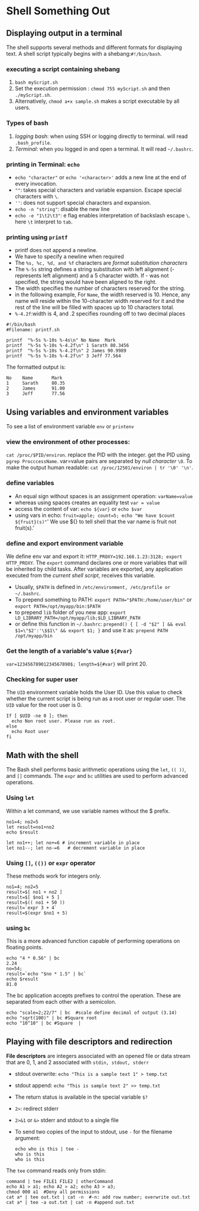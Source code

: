 # Shell Something Out
## Displaying output in a terminal
The shell supports several methods and different formats for displaying text. A shell script typically begins with a shebang:`#!/bin/bash`.
### executing a script containing shebang
1. `bash myScript.sh`
2. Set the execution permission : `chmod 755 myScript.sh` and then `./myScript.sh`.
3. Alternatively, `chmod a+x sample.sh` makes a script executable by all users.
### Types of bash
1. *logging bash*: when using SSH or logging directly to terminal. will read `.bash_profile`.
2. *Terminal*: when you logged in and open a terminal. It will read `~/.bashrc`.
### printing in Terminal: `echo`
- `echo "character"` or `echo '<character>'` adds a new line at the end of every invocation.
- `""`: takes special characters and variable expansion. Escape special characters with `\`.
- `''`: does not support special characters and expansion.
- `echo -n "string"`: disable the new line
- `echo -e "1\t2\t3"`: e flag  enables interpretation of backslash escape `\`. here `\t` interpret to `tab`.
### printing using `printf`
- printf does not append a newline.
- We have to specify a newline when required
- The `%s, %c, %d, and %f` characters are *format substitution characters*
- The `%-5s` string defines a string substitution with left alignment (- represents left alignment) and a 5 character width. If - was not specified, the string would have been aligned to the right.
- The width specifies the number of characters reserved for the string.
- in the following example, For `Name`, the width reserved is 10. Hence, any name will reside within the 10-character width reserved for it and the rest of the line will be filled with spaces up to 10 characters total.
- `%-4.2f`:width is 4, and .2 specifies rounding off to two decimal places

```
#!/bin/bash
#Filename: printf.sh

printf  "%-5s %-10s %-4s\n" No Name  Mark
printf  "%-5s %-10s %-4.2f\n" 1 Sarath 80.3456
printf  "%-5s %-10s %-4.2f\n" 2 James 90.9989
printf  "%-5s %-10s %-4.2f\n" 3 Jeff 77.564
```

The formatted output is:

```
No    Name       Mark
1     Sarath     80.35
2     James      91.00
3     Jeff       77.56
```

## Using variables and environment variables
To see a list of environment variable `env` or `printenv`

### view the environment of other processes:
 `cat /proc/$PID/environ`. replace the PID with the integer. get the PID using `pgrep ProcccessName`. var=value pairs are separated by *null character* `\0`. To make the output human readable: `cat /proc/12501/environ | tr '\0' '\n'`.
### define variables
- An equal sign without spaces is an assignment operation: `varName=value`
- whereas using spaces creates an equality test `var = value`
- access the content of var: `echo ${var}` or `echo $var`
- using vars in echo: `fruit=apple; count=5; echo "We have $count ${fruit}(s)"`' We use ${} to tell shell that the var name is fruit not fruit(s).'
### define and export environment variable
We define env var and export it: `HTTP_PROXY=192.168.1.23:3128; export HTTP_PROXY`. The `export` command declares one or more variables that will be inherited by child tasks. After variables are exported, any application executed from the *current shell script*, receives this variable.
- Usually, `$PATH` is defined in `/etc/environment, /etc/profile or ~/.bashrc`.
- To prepend something to PATH: `export PATH="$PATH:/home/user/bin"` or `export PATH=/opt/myapp/bin:$PATH`
- to prepend `lib` folder of you new app: `export LD_LIBRARY_PATH=/opt/myapp/lib;$LD_LIBRARY_PATH`
- or define this  function in `~/.bashrc`: `prepend() { [ -d "$2" ] && eval $1=\"$2':'\$$1\" && export $1; }` and  use it as: `prepend PATH /opt/myapp/bin`
### Get the length of a variable's value `${#var}`
`var=12345678901234567890$; length=${#var}` will print 20.

### Checking for super user
The `UID` environment variable holds the User ID. Use this value to check whether the current script is being run as a root user or regular user. The `UID` value for the root user is 0.

```Shell
If [ $UID -ne 0 ]; then
  echo Non root user. Please run as root.
else
  echo Root user
fi
```
## Math with the shell
The Bash shell performs basic arithmetic operations using the `let`, `(( ))`, and `[]` commands. The `expr` and `bc` utilities are used to perform advanced operations.
### Using `let`
Within a let command, we use variable names without the $ prefix.

```Shell
no1=4; no2=5
let result=no1+no2
echo $result

let no1++; let no+=6 # increment variable in place
let no1--; let no-=6   # decrement variable in place
```
### Using `[]`, `(())` or `expr` operator
These methods  work for integers only.

```Shell
no1=4; no2=5
result=$[ no1 + no2 ]
result=$[ $no1 + 5 ]
result=$(( no1 + 50 ))
result=`expr 3 + 4`
result=$(expr $no1 + 5)
 ```
### using `bc`
This is a more advanced function capable of performing operations on floating points.

```Shell
echo "4 * 0.56" | bc
2.24
no=54;
result=`echo "$no * 1.5" | bc`
echo $result
81.0
```

The bc application accepts prefixes to control the operation. These are separated from each other with a semicolon.
```Shell
echo "scale=2;22/7" | bc  #scale define decimal of output (3.14)
echo "sqrt(100)" | bc #Square root
echo "10^10" | bc #Square  |  
```
## Playing with file descriptors and redirection
**File descriptors** are integers associated with an opened file or data stream that are 0, 1, and 2 associated with `stdin, stdout, stderr`
- stdout overwrite: `echo "This is a sample text 1" > temp.txt`
- stdout append: `echo "This is sample text 2" >> temp.txt`
- The return status is available in the special variable `$?`
- `2>`: redirect stderr
- `2>&1` or `&>` stderr and stdout to a single file
- To send two copies of the input to stdout, use `-` for the filename argument:

  ```
  echo who is this | tee -
  who is this
  who is this
  ```

The `tee` command reads only from stdin:

```Shell
command | tee FILE1 FILE2 | otherCommand
echo A1 > a1; echo A2 > a2; echo A3 > a3;
chmod 000 a1  #Deny all permissions
cat a* | tee out.txt | cat -n  #-n: add row number; overwrite out.txt
cat a* | tee -a out.txt | cat -n #append out.txt
```
